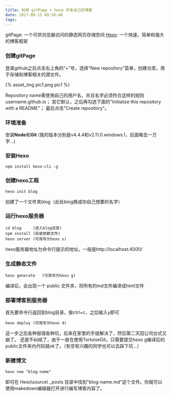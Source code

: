 ```yaml
---
title: 利用 gitPage + hexo 开发自己的博客
date: 2017-08-15 09:58:40
tags:
---
```

gitPage: 一个可供浏览器访问的静态网页存储空间
[Hexo](https://hexo.io/): 一个快速，简单和强大的博客框架

### 创建gitPage

登录github之后点击右上角的“+”号，选择“New repository”菜单，创建仓库，用于存储和博客相关的源文件。

{% asset_img pic1.png pic1 %}

Repository name需使用自己的用户名，并且名字必须符合这样的规则username.github.io；
其它默认，之后再勾选下面的"Initialize this repository with a README"；
最后点击"Create repository"。

### 环境准备
安装**Node**和**Git**	(我的版本分别是v4.4.4和v2.11.0.windows.1，后面略去一万字...)

### 安装Hexo
```
npm install hexo-cli -g
```

### 创建hexo工程
```
hexo init blog  
```
创建了一个文件夹blog（此处blog换成你自己想要的名字）

### 运行hexo服务器
```
cd blog		(进入blog目录)
npm install	(安装依赖文件)
hexo server	(可简写为hexo s)
```
hexo服务器地址为命令行提示的地址，一般是http://localhost:4000/


### 生成静态文件
```
hexo generate	(可简写为hexo g)
```
编译后，会出现一个 public 文件夹，将所有的md文件编译成html文件

### 部署博客到服务器
首先要命令行返回到blog目录，按ctrl+c，之后输入y即可
```
hexo deploy	(可简写为hexo d)
```
这一步之后各种报错各种坑，后来在家里的手提解决了，然后第二天回公司台式又崩了。
还是不纠结了，由于一直在使用TortoiseGit，只需要提交hexo g编译后的public文件夹内代码就ok了。（有空有兴趣的同学也可以去踩下坑...）

### 新建博文
```
hexo new "blog-name"
```
即可在 Hexo\source\ _posts 目录中找到"blog-name.md"这个文件。你就可以使用makedown编辑器打开进行编写博客内容了。